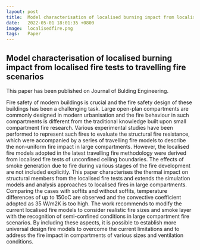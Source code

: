 ```yaml
---
layout: post
title:  Model characterisation of localised burning impact from localised fire tests to travelling fire scenarios
date:   2022-05-01 18:01:35 +0800
image:  localisedfire.png
tags:   Paper
---
```

## Model characterisation of localised burning impact from localised fire tests to travelling fire scenarios
This paper has been published on Journal of Bulding Engineering.

Fire safety of modern buildings is crucial and the fire safety design of these buildings has been a challenging task. Large open-plan compartments are commonly designed in modern urbanisation and the fire behaviour in such compartments is different from the traditional knowledge built upon small compartment fire research. Various experimental studies have been performed to represent such fires to evaluate the structural fire resistance, which were accompanied by a series of travelling fire models to describe the non-uniform fire impact in large compartments. However, the localised fire models adopted in the latest travelling fire methodology were derived from localised fire tests of unconfined ceiling boundaries. The effects of smoke generation due to fire during various stages of the fire development are not included explicitly. This paper characterises the thermal impact on structural members from the localised fire tests and extends the simulation models and analysis approaches to localised fires in large compartments. Comparing the cases with soffits and without soffits, temperature differences of up to 150oC are observed and the convective coefficient adopted as 35 W/m2K is too high. The work recommends to modify the current localised fire models to consider realistic fire sizes and smoke layer with the recognition of semi-confined conditions in large compartment fire scenarios. By including these aspects, it is possible to establish more universal design fire models to overcome the current limitations and to address the fire impact in compartments of various sizes and ventilation conditions. 